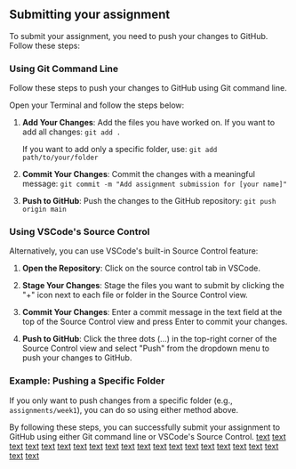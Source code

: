 ## Submitting your assignment

To submit your assignment, you need to push your changes to GitHub. Follow these steps:

### Using Git Command Line

Follow these steps to push your changes to GitHub using Git command line.

Open your Terminal and follow the steps below:

1. **Add Your Changes**: Add the files you have worked on. If you want to add all changes:
   ```git add .```

   If you want to add only a specific folder, use:
   ```git add path/to/your/folder```

2. **Commit Your Changes**: Commit the changes with a meaningful message:
   ```git commit -m "Add assignment submission for [your name]"```

3. **Push to GitHub**: Push the changes to the GitHub repository:
   ```git push origin main```

### Using VSCode's Source Control

Alternatively, you can use VSCode's built-in Source Control feature:

1. **Open the Repository**: Click on the source control tab in VSCode.

2. **Stage Your Changes**: Stage the files you want to submit by clicking the "+" icon next to each file or folder in the Source Control view.

3. **Commit Your Changes**: Enter a commit message in the text field at the top of the Source Control view and press Enter to commit your changes.

4. **Push to GitHub**: Click the three dots (...) in the top-right corner of the Source Control view and select "Push" from the dropdown menu to push your changes to GitHub.

### Example: Pushing a Specific Folder

If you only want to push changes from a specific folder (e.g., `assignments/week1`), you can do so using either method above.

By following these steps, you can successfully submit your assignment to GitHub using either Git command line or VSCode's Source Control.
[text](../../level-1/614-dom-manipulation-olympics) [text](../../level-1/614-dom-manipulation-olympics/README.md) [text](../../level-1/615-dom-debug) [text](../../level-1/803-moms-shopping-list) [text](../../level-1/900-mid-level-evaluation) [text](../../level-1/1002-node-calculator) [text](../../level-1/1103-loops-and-arrays-practice) [text](../../level-1/1105-loop-olympics) [text](../../level-1/1107-array-methods-exercise) [text](../../level-1/1109-forception) [text](../../level-1/1110-string-methods-exercise) [text](../../level-1/1113-employee-records) [text](../../level-1/1116-escape-room) [text](../../level-1/1202-responsive-color-grid-from-scratch) [text](../../level-1/1208-css-grid-practice) [text](../../level-1/1209-business-time-project) [text](../../level-1/1400-code-art-school) [text](../../level-1/1500-bugs-on-a-plane) [text](../../level-1/1601-fizzbuzz) [text](../../level-1/1602-problem-solving-practice) [text](../../level-1/1700-colossal-adventure-rpg)